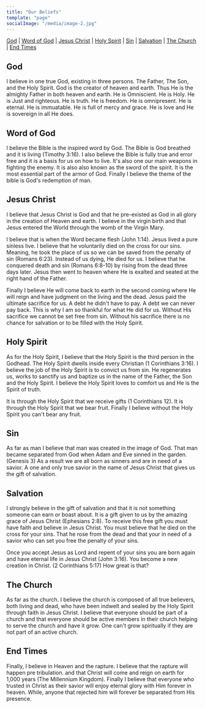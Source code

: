 ```yaml
---
title: "Our Beliefs"
template: "page"
socialImage: "/media/image-2.jpg"
---
```


<div class="inline-my-beliefs-nav">

[God](#god) |
[Word of God](#word-of-god) |
[Jesus Christ](#jesus-christ) |
[Holy Spirit](#holy-spirit) |
[Sin](#sin) | 
[Salvation](#salvation) |
[The Church](#the-church) |
[End Times](#end-times) 

</div>

## God

I believe in one true God, existing in three persons. The Father, The Son, and the Holy
Spirit. God is the creator of heaven and earth. Thus He is the almighty Father in both
heaven and earth. He is Omniscient. He is Holy. He is Just and righteous. He is truth.
He is freedom. He is omnipresent. He is eternal. He is immuatable. He is full of mercy
and grace. He is love and He is sovereign in all He does. 

## Word of God

I believe the Bible is the inspired word by God. The Bible is God breathed and it is living
(Timothy 3:16). I also believe the Bible is fully true and error free and it is a basis for us
on how to live. It's also one our main weapons in fighting the enemy. It is also also
known as the sword of the spirit. It is the most essential part of the armor of God. Finally
I believe the theme of the bible is God's redemption of man.

## Jesus Christ
I believe that Jesus Christ is God and that he pre-existed as God in all glory in the
creation of Heaven and earth. I believe in the virgin birth and that Jesus entered the World through the womb of
the Virgin Mary. 

I believe that is when the Word became flesh (John 1:14). Jesus lived a
pure sinless live. I believe that he voluntarily died on the cross for our sins. Meaning, he
took the place of us so we can be saved from the penalty of sin (Romans 6:23). Instead
of us dying, He died for us. I believe that he conquered death and sin (Romans 6:8-10)
by rising from the dead three days later. Jesus then went to heaven where He is exalted
and seated at the right hand of the Father. 

Finally I believe He will come back to earth in the second coming
where He will reign and have judgment on the living and the dead. Jesus paid the
ultimate sacrifice for us. A debt he didn't have to pay. A debt we can never pay back.
This is why I am so thankful for what He did for us. Without His sacrifice we cannot be
set free from sin. Without his sacrifice there is no chance for salvation or to be filled with
the Holy Spirit.

## Holy Spirit

As for the Holy Spirit, I believe that the Holy Spirit is the third person in the Godhead.
The Holy Spirit dwells inside every Christian (1 Corinthians 3:16). I believe the job of the
Holy Spirit is to convict us from sin. He regenerates us, works to sanctify us and baptize
us in the name of the Father, the Son and the Holy Spirit. I believe the Holy Spirit loves to comfort us and He is the Spirit of truth. 

It is through the Holy Spirit that we
receive gifts (1 Corinthians 12). It is through the Holy Spirit that we bear fruit. Finally I
believe without the Holy Spirit you can't bear any fruit. 

## Sin

As far as man I believe that man was created in the image of God. That man became
separated from God when Adam and Eve sinned in the garden.(Genesis 3) As a result
we are all born as sinners and are in need of a savior. A one and only true savior in the
name of Jesus Christ that gives us the gift of salvation.

## Salvation

I strongly believe in the gift of salvation and that it is not something someone can earn
or boast about. It is a gift given to us by the amazing grace of Jesus Christ (Ephesians
2:8). To receive this free gift you must have faith and believe in Jesus Christ. You must
believe that he died on the cross for your sins. That he rose from the dead and that your
in need of a savior who can set you free the penalty of your sins. 

Once you accept Jesus
as Lord and repent of your sins you are born again and have eternal life in Jesus Christ
(John 3:16). You become a new creation in Christ. (2 Corinthians 5:17) How great is
that?

## The Church

As far as the church. I believe the church is composed of all true believers, both living
and dead, who have been indwelt and sealed by the Holy Spirit through faith in Jesus
Christ. I believe that everyone should be part of a church and that everyone should be
active members in their church helping to serve the church and have it grow. One can't
grow spiritually if they are not part of an active church.

## End Times

Finally, I believe in Heaven and the rapture. I believe that the rapture will happen pre
tribulation. and that Christ will come and reign on earth for 1,000 years (The Millennium
Kingdom). Finally I believe that everyone who trusted in Christ as their savior will enjoy
eternal glory with Him forever in heaven. While, anyone that rejected him will forever be
separated from His presence.
